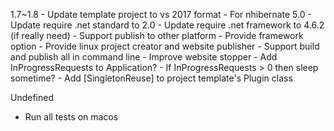 1.7~1.8
	- Update template project to vs 2017 format
	- For nhibernate 5.0
		- Update require .net standard to 2.0
		- Update require .net framework to 4.6.2 (if really need)
	- Support publish to other platform
		- Provide framework option
		- Provide linux project creator and website publisher
		- Support build and publish all in command line
	- Improve website stopper
		- Add InProgressRequests to Application?
		- If InProgressRequests > 0 then sleep sometime?
	- Add [SingletonReuse] to project template's Plugin class

Undefined
- Run all tests on macos
